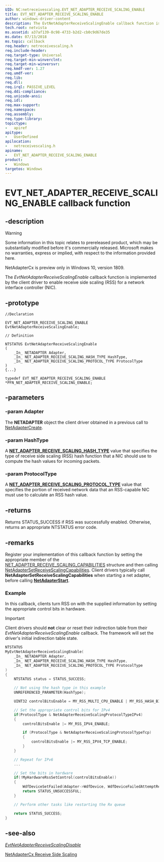 ```yaml
---
UID: NC:netreceivescaling.EVT_NET_ADAPTER_RECEIVE_SCALING_ENABLE
title: EVT_NET_ADAPTER_RECEIVE_SCALING_ENABLE
author: windows-driver-content
description: The EvtNetAdapterReceiveScalingEnable callback function is implemented by the client driver to enable receive side scaling (RSS) for a network interface controller (NIC).
tech.root: netvista
ms.assetid: a37af139-8c98-4733-b2d2-cb0c9d67de35
ms.date: 07/13/2018
ms.topic: callback
req.header: netreceivescaling.h
req.include-header:
req.target-type: Universal
req.target-min-winverclnt:
req.target-min-winversvr:
req.kmdf-ver: 1.27
req.umdf-ver:
req.lib:
req.dll:
req.irql: PASSIVE_LEVEL
req.ddi-compliance:
req.unicode-ansi:
req.idl:
req.max-support:
req.namespace:
req.assembly:
req.type-library: 
topictype: 
-	apiref
apitype: 
-	UserDefined
apilocation: 
-	netreceivescaling.h
apiname: 
-	EVT_NET_ADAPTER_RECEIVE_SCALING_ENABLE
product:
-	Windows
targetos: Windows
---
```


# EVT_NET_ADAPTER_RECEIVE_SCALING_ENABLE callback function

## -description
> [!WARNING]
> Some information in this topic relates to prereleased product, which may be substantially modified before it's commercially released. Microsoft makes no warranties, express or implied, with respect to the information provided here.
>
> NetAdapterCx is preview only in Windows 10, version 1809.

The *EvtNetAdapterReceiveScalingEnable* callback function is implemented by the client driver to enable receive side scaling (RSS) for a network interface controller (NIC).

## -prototype

```
//Declaration

EVT_NET_ADAPTER_RECEIVE_SCALING_ENABLE EvtNetAdapterReceiveScalingEnable; 

// Definition

NTSTATUS EvtNetAdapterReceiveScalingEnable 
(
	_In_ NETADAPTER Adapter,
	_In_ NET_ADAPTER_RECEIVE_SCALING_HASH_TYPE HashType,
	_In_ NET_ADAPTER_RECEIVE_SCALING_PROTOCOL_TYPE ProtocolType
)
{...}

typedef EVT_NET_ADAPTER_RECEIVE_SCALING_ENABLE *PFN_NET_ADAPTER_RECEIVE_SCALING_ENABLE;
```

## -parameters

### -param Adapter 

The **NETADAPTER** object the client driver obtained in a previous call to [NetAdapterCreate](../netadapter/nf-netadapter-netadaptercreate.md).

### -param HashType

A [**NET_ADAPTER_RECEIVE_SCALING_HASH_TYPE**](ne-netreceivescaling-_net_adapter_receive_scaling_hash_type.md) value that specifies the type of receive side scaling (RSS) hash function that a NIC should use to compute the hash values for incoming packets.

### -param ProtocolType

A [**NET_ADAPTER_RECEIVE_SCALING_PROTOCOL_TYPE**](ne-netreceivescaling-_net_adapter_receive_scaling_protocol_type.md) value that specifies the portion of received network data that an RSS-capable NIC must use to calculate an RSS hash value.

## -returns

Returns STATUS_SUCCESS if RSS was successfully enabled. Otherwise, returns an appropriate NTSTATUS error code.

## -remarks

Register your implementation of this callback function by setting the appropriate member of the [NET_ADAPTER_RECEIVE_SCALING_CAPABILITIES](ns-netreceivescaling-_net_adapter_receive_scaling_capabilities.md) structure and then calling [NetAdapterSetReceiveScalingCapabilities](nf-netreceivescaling-netadaptersetreceivescalingcapabilities.md). Client drivers typically call **NetAdapterSetReceiveScalingCapabilities** when starting a net adapter, before calling [**NetAdapterStart**](../netadapter/nf-netadapter-netadapterstart.md).

### Example

In this callback, clients turn RSS on with the supplied information by setting the appropriate control bits in hardware.

> [!IMPORTANT]
> Client drivers should **not** clear or reset their indirection table from their *EvtNetAdapterReceiveScalingEnable* callback. The framework will set the driver's initial indirection table state.

```C++
NTSTATUS
MyEvtNetAdapterReceiveScalingEnable(
	_In_ NETADAPTER Adapter,
	_In_ NET_ADAPTER_RECEIVE_SCALING_HASH_TYPE HashType,
	_In_ NET_ADAPTER_RECEIVE_SCALING_PROTOCOL_TYPE ProtocolType
)
{
	NTSTATUS status = STATUS_SUCCESS;

	// Not using the hash type in this example
	UNREFERENCED_PARAMETER(HashType);

	UINT32 controlBitsEnable = MY_RSS_MULTI_CPU_ENABLE | MY_RSS_HASH_BITS_ENABLE;

	// Set the appropriate control bits for IPv4
	if(ProtocolType & NetAdapterReceiveScalingProtocolTypeIPv4)
	{
		controlBitsEnable |= MY_RSS_IPV4_ENABLE;

		if (ProtocolType & NetAdapterReceiveScalingProtocolTypeTcp)
        {
            controlBitsEnable |= MY_RSS_IPV4_TCP_ENABLE;
        }
	}

	// Repeat for IPv6
	...

	// Set the bits in hardware
	if(!MyHardwareRssSetControl(controlBitsEnable))
	{
		WdfDeviceSetFailed(Adapter->WdfDevice, WdfDeviceFailedAttemptRestart);
        return STATUS_UNSUCCESSFUL;
	}

	// Perform other tasks like restarting the Rx queue

	return STATUS_SUCCESS;
}
```

## -see-also

*[EvtNetAdapterReceiveScalingDisable](nc-netreceivescaling-evt_net_adapter_receive_scaling_disable.md)*

[NetAdapterCx Receive Side Scaling](https://docs.microsoft.com/windows-hardware/drivers/netcx/netadaptercx-receive-side-scaling-rss-)
